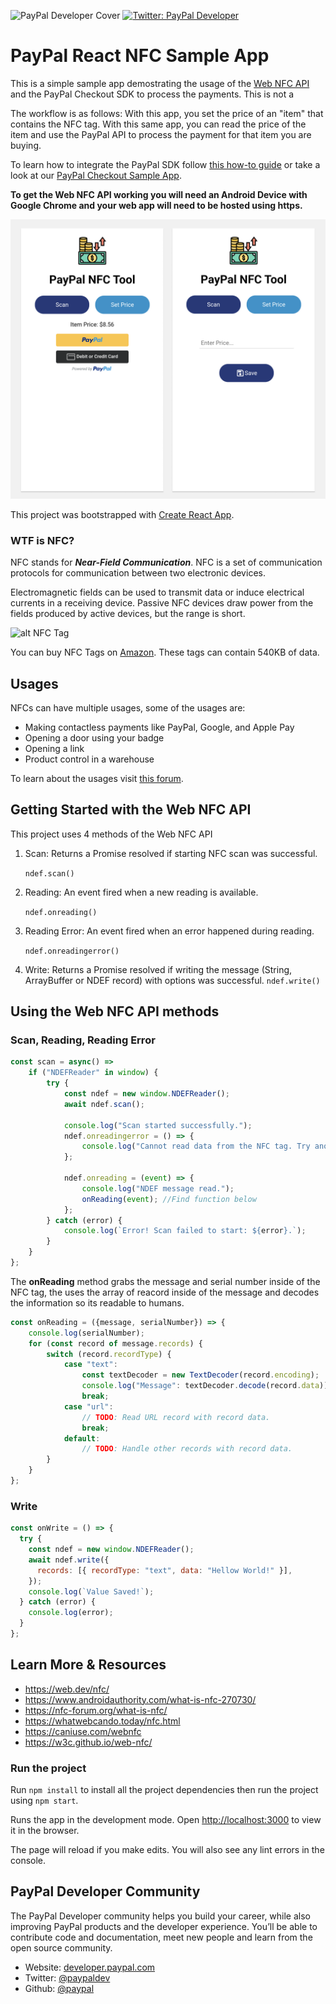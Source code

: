 ![PayPal Developer Cover](https://github.com/paypaldev/.github/blob/main/pp-cover.png)
  <a href="https://twitter.com/paypaldev" target="_blank">
    <img alt="Twitter: PayPal Developer" src="https://img.shields.io/twitter/follow/paypaldev?style=social" />
  </a>

# PayPal React NFC Sample App

This is a simple sample app demostrating the usage of the [Web NFC API](https://w3c.github.io/web-nfc/) and the PayPal Checkout SDK to process the payments. This is not a 

The workflow is as follows: With this app, you set the price of an "item" that contains the NFC tag. With this same app, you can read the price of the item and use the PayPal API to process the payment for that item you are buying.

To learn how to integrate the PayPal SDK follow [this how-to guide](https://dev.to/paypaldeveloper/how-to-add-paypal-checkout-payments-to-your-react-app-53aa) or take a look at our [PayPal Checkout Sample App](https://github.com/paypaldev/PayPal-React-Checkout-Sample).

**To get the Web NFC API working you will need an Android Device with Google Chrome and your web app will need to be hosted using https.**

![alt nfc tag](nfcpaypal.png)

This project was bootstrapped with [Create React App](https://github.com/facebook/create-react-app).

### WTF is NFC?

NFC stands for **_Near-Field Communication_**. NFC is a set of communication protocols for communication between two electronic devices.

Electromagnetic fields can be used to transmit data or induce electrical currents in a receiving device. Passive NFC devices draw power from the fields produced by active devices, but the range is short.

![alt NFC Tag](nfc.jpg)

You can buy NFC Tags on [Amazon](https://www.amazon.com/gp/product/B0727NYX3B/ref=ppx_yo_dt_b_asin_title_o01_s00?ie=UTF8&psc=1). These tags can contain 540KB of data.

## Usages

NFCs can have multiple usages, some of the usages are:

- Making contactless payments like PayPal, Google, and Apple Pay
- Opening a door using your badge
- Opening a link
- Product control in a warehouse

To learn about the usages visit [this forum](https://nfc-forum.org/what-is-nfc/).

## Getting Started with the Web NFC API

This project uses 4 methods of the Web NFC API

1. Scan: Returns a Promise resolved if starting NFC scan was successful.

   `ndef.scan()`

2. Reading: An event fired when a new reading is available.

   `ndef.onreading()`

3. Reading Error: An event fired when an error happened during reading.

   `ndef.onreadingerror()`

4. Write: Returns a Promise resolved if writing the message (String, ArrayBuffer or NDEF record) with options was successful.
   `ndef.write()`

## Using the Web NFC API methods

### Scan, Reading, Reading Error

```javascript
const scan = async() =>
    if ("NDEFReader" in window) {
        try {
            const ndef = new window.NDEFReader();
            await ndef.scan();

            console.log("Scan started successfully.");
            ndef.onreadingerror = () => {
                console.log("Cannot read data from the NFC tag. Try another one?");
            };

            ndef.onreading = (event) => {
                console.log("NDEF message read.");
                onReading(event); //Find function below
            };
        } catch (error) {
            console.log(`Error! Scan failed to start: ${error}.`);
        }
    }
};
```

The **onReading** method grabs the message and serial number inside of the NFC tag, the uses the array of reacord inside of the message and decodes the information so its readable to humans.

```javascript
const onReading = ({message, serialNumber}) => {
    console.log(serialNumber);
    for (const record of message.records) {
        switch (record.recordType) {
            case "text":
                const textDecoder = new TextDecoder(record.encoding);
                console.log("Message": textDecoder.decode(record.data));
                break;
            case "url":
                // TODO: Read URL record with record data.
                break;
            default:
                // TODO: Handle other records with record data.
        }
    }
};
```

### Write

```javascript
const onWrite = () => {
  try {
    const ndef = new window.NDEFReader();
    await ndef.write({
      records: [{ recordType: "text", data: "Hellow World!" }],
    });
    console.log(`Value Saved!`);
  } catch (error) {
    console.log(error);
  }
};
```

## Learn More & Resources

- https://web.dev/nfc/
- https://www.androidauthority.com/what-is-nfc-270730/
- https://nfc-forum.org/what-is-nfc/
- https://whatwebcando.today/nfc.html
- https://caniuse.com/webnfc
- https://w3c.github.io/web-nfc/

### Run the project

Run `npm install` to install all the project dependencies then run the project using
`npm start`.

Runs the app in the development mode.
Open [http://localhost:3000](http://localhost:3000) to view it in the browser.

The page will reload if you make edits.
You will also see any lint errors in the console.

## PayPal Developer Community
The PayPal Developer community helps you build your career, while also improving PayPal products and the developer experience. You’ll be able to contribute code and documentation, meet new people and learn from the open source community.

* Website: [developer.paypal.com](https://developer.paypal.com)
* Twitter: [@paypaldev](https://twitter.com/paypaldev)
* Github:  [@paypal](https://github.com/paypal)
